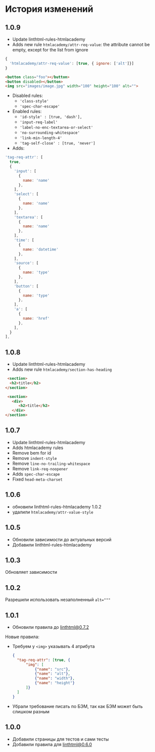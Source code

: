 # История изменений

## 1.0.9
- Update linthtml-rules-htmlacademy
- Adds new rule `htmlacademy/attr-req-value`: the attribute cannot be empty, except for the list from ignore

```js
{
  'htmlacademy/attr-req-value': [true, { ignore: ['alt']}]
}
```

```html
<button class="foo"></button>
<button disabled></button>
<img src="images/image.jpg" width="100" height="100" alt="">
```
- Disabled rules: 
  - `'class-style'`
  - `'spec-char-escape'`
- Enabled rules: 
  - `'id-style' : [true, 'dash'],`
  - `'input-req-label'`
  - `'label-no-enc-textarea-or-select'`
  - `'no-surrounding-whitespace'`
  - `'link-min-length-4'`
  - `'tag-self-close' : [true, 'never']`
- Adds:
```js
'tag-req-attr': [
  true,
  {
    'input': [
      {
        name: 'name'
      },
    ],
    'select': [
      {
        name: 'name'
      },
    ],
    'textarea': [
      {
        name: 'name'
      },
    ],
    'time': [
      {
        name: 'datetime'
      },
    ],
    'source': [
      {
        name: 'type'
      },
    ],
    'button': [
      {
        name: 'type'
      },
    ],
    'a': [
      {
        name: 'href'
      },
    ],
  }
],
```

## 1.0.8
- Update linthtml-rules-htmlacademy
- Adds new rule `htmlacademy/section-has-heading`
```html
 <section>
  <h2>title</h2>
</section>

 <section>
   <div>
      <h2>title</h2>
   </div>
</section>
```

## 1.0.7
- Update linthtml-rules-htmlacademy
- Adds htmlacademy rules
- Remove bem for id
- Remove `indent-style`
- Remove `line-no-trailing-whitespace`
- Remove `link-req-noopener`
- Adds `spec-char-escape`
- Fixed `head-meta-charset`

## 1.0.6
- обновили linthtml-rules-htmlacademy 1.0.2
- удалили `htmlacademy/attr-value-style`

## 1.0.5
- Обновили зависимости до актуальных версий
- Добавили linthtml-rules-htmlacademy

## 1.0.3 
Обновляет зависимости

## 1.0.2
Разрешили использовать незаполненный `alt="""`

## 1.0.1
- Обновили правила до linthtml@0.7.2

Новые правила:
- Требуем у `<img>` указывать 4 атрибута
    ```json 
    {
      "tag-req-attr": [true, {
          "img": [
              {"name": "src"},
              {"name": "alt"},
              {"name": "width"},
              {"name": "height"}
          ]}
      ]
    }
    ```
- Убрали требование писать по БЭМ, так как БЭМ может быть слишком разным


## 1.0.0 
- Добавили страницы для тестов и сами тесты
- Добавили правила для linthtml@0.6.0
